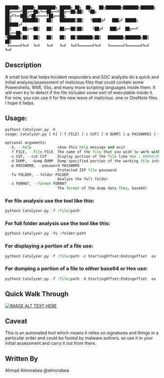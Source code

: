 ```
██████╗ █████╗ ████████╗ █████╗ ██╗  ██╗   ██╗███████╗███████╗██████╗ 
██╔════╝██╔══██╗╚══██╔══╝██╔══██╗██║  ╚██╗ ██╔╝╚══███╔╝██╔════╝██╔══██╗
██║     ███████║   ██║   ███████║██║   ╚████╔╝   ███╔╝ █████╗  ██████╔╝
██║     ██╔══██║   ██║   ██╔══██║██║    ╚██╔╝   ███╔╝  ██╔══╝  ██╔══██╗
╚██████╗██║  ██║   ██║   ██║  ██║███████╗██║   ███████╗███████╗██║  ██║
 ╚═════╝╚═╝  ╚═╝   ╚═╝   ╚═╝  ╚═╝╚══════╝╚═╝   ╚══════╝╚══════╝╚═╝  ╚═╝
 ```      


## Description 

A small tool that helps Incident responders and SOC analysts do a quick and initial analysis/assessment of malicious files that
could contain some Powershells, WMI, Vbs, and many  more scripting languages inside them. It will even try to detect if the file includes some sort of executable inside it. For now, you can use it for the new wave of malicious  .one or OneNote files. I hope it helps.

## Usage:
```python
python3 Catalyzer.py -h 
usage: Catalyzer.py [-h] [-f FILE] [-c CUT] [-d DUMP] [-p PASSWORD] [-fu FOLDER] [-s FORMAT]

optional arguments:
  -h, --help            show this help message and exit
  -f FILE, --file FILE  The name of the file that you wish to work with
  -c CUT, --cut CUT     Display portion of the file like hex : 00000:00100 without 0x (not required)
  -d DUMP, --dump DUMP  Dump specified portion of the working file into a new file (not required)
  -p PASSWORD, --password PASSWORD
                        Protected ZIP file password
  -fu FOLDER, --folder FOLDER
                        Analyze the full folder
  -s FORMAT, --format FORMAT
                        The format of the dump data (hex, base64)
``` 


### For file analysis use the tool like this:
```python
python3 Catalyzer.py -f /file/path
```


### For full folder analysis use the tool like this:
```python
python3 Catalyzer.py -fu /folder/path
```



### For displaying a portion of a file use: 
```python
python3 Catalyzer.py -f /file/path -c StartingOffset:Endingoffset  ex : 00000000:00000100
```



### For dumping a portion of a file to either base64 or Hex use:

```python
python3 Catalyzer.py -f /file/path -d StartingOffset:Endingoffset  ex : 00000000:00000100 -s hex or base64
```

## Quick Walk Through

[![IMAGE ALT TEXT HERE](https://img.youtube.com/vi/tn6A4xVBoGU/0.jpg)](https://youtu.be/tn6A4xVBoGU)


## Caveat
This is an automated tool which means it relies on signatures and things in a particular order and could be fooled by malware authors. so use it in your initial assessment and carry it out from there.

## Written By
Ahmad Almorabea @almorabea
